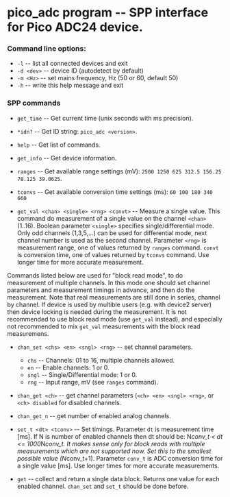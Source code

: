 # pico_adc program -- SPP interface for Pico ADC24 device.

### Command line options:

* `-l`       -- list all connected devices and exit
* `-d <dev>` -- device ID (autodetect by default)
* `-m <Hz>`  -- set mains frequency, Hz (50 or 60, default 50)
* `-h`       -- write this help message and exit

### SPP commands

* `get_time` -- Get current time (unix seconds with ms precision).

* `*idn?`    -- Get ID string: `pico_adc <version>`.

* `help`     -- Get list of commands.

* `get_info` -- Get device information.

* `ranges`   -- Get available range settings (mV):
                `2500 1250 625 312.5 156.25 78.125 39.0625`.

* `tconvs`   -- Get available conversion time settings (ms):
                `60 100 180 340 660`

* `get_val <chan> <single> <rng> <convt>` -- Measure a single value.
  This command do measurement of a single value on the channel `<chan>`
  (1..16). Boolean parameter `<single>` specifies single/differential mode.
  Only odd channels (1,3,5,...) can be used for differential mode,
  next channel number is used as the second channel.
  Parameter `<rng>` is measurement range, one of values returned by
  `ranges` command. `convt` is conversion time,  one of values returned
  by `tconvs` command. Use longer time for more accurate measurement.

Commands listed below are used for "block read mode", to do measurement
of multiple channels. In this mode one should set channel parameters and
measurement timings in advance, and then do the measurement. Note that
real measurements are still done in series, channel by channel. If device
is used by multible users (e.g. with device2 server) then device locking
is needed during the measurement. It is not recommended to use
block read mode (use `get_val` instead), and especially not recommended
to mix `get_val` measurements with the block read measuremens.

* `chan_set <chs> <en> <sngl> <rng>` -- set channel parameters.
  - `chs`  -- Channels: 01 to 16, multiple channels allowed.
  - `en`   -- Enable channels: 1 or 0.
  - `sngl` -- Single/Differential mode: 1 or 0.
  - `rng`  -- Input range, mV (see `ranges` command).

* `chan_get <ch>`  -- get channel parameters (`<ch> <en> <sngl> <rng>`,
  or `<ch> disabled` for disabled channels.

* `chan_get_n`  -- get number of enabled analog channels.

* `set_t <dt> <tconv>` -- Set timings.
  Parameter `dt` is measurement time [ms]. If N is number of enabled channels
  then dt should be: N*conv_t < dt <= 1000*N*conv_t. It makes sense
  only for block reads with multiple measurements which are not supported now.
  Set this to the smallest possible value (N*conv_t+1).
  Parameter `conv_t` is ADC conversion time for a single value [ms].
  Use longer times for more accurate measurements.

* `get` -- collect and return a single data block.
  Returns one value for each enabled channel.
  `chan_set` and `set_t` should be done before.

